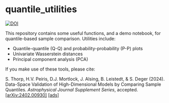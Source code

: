 # quantile_utilities

[![DOI](https://zenodo.org/badge/880716319.svg)](https://doi.org/10.5281/zenodo.14018635)

This repository contains some useful functions, and a demo notebook, for quantile-based sample comparison. Utilities include:
- Quantile-quantile (Q-Q) and probability-probability (P-P) plots
- Univariate Wasserstein distances
- Principal component analysis (PCA)

If you make use of these tools, please cite:

S. Thorp, H.V. Peiris, D.J. Mortlock, J. Alsing, B. Leistedt, & S. Deger (2024). Data-Space Validation of High-Dimensional Models by Comparing Sample Quantiles. _Astrophysical Journal Supplement Series_, accepted. [[arXiv:2402.00930]](https://arxiv.org/abs/2402.00930) [[ads]](https://ui.adsabs.harvard.edu/abs/2024arXiv240200930T/abstract)
